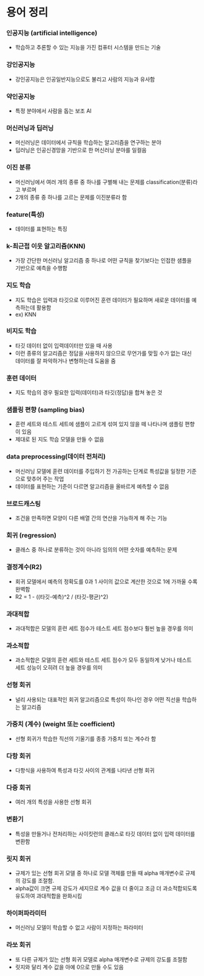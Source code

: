 # 용어 정리

### 인공지능 (artificial intelligence)
- 학습하고 추론할 수 있는 지능을 가진 컴퓨터 시스템을 만드는 기술

### 강인공지능
- 강인공지능은 인공일반지능으로도 불리고 사람의 지능과 유사함

### 약인공지능
- 특정 분야에서 사람을 돕는 보조 AI

### 머신러닝과 딥러닝
- 머신러닝은 데이터에서 규칙을 학습하는 알고리즘을 연구하는 분야
- 딥러닝은 인공신경망을 기반으로 한 머신러닝 분야를 일컬음

### 이진 분류
- 머신러닝에서 여러 개의 종류 중 하나를 구별해 내는 문제를 classification(분류)라고 부르며 
- 2개의 종류 중 하나를 고르는 문제를 이진분류라 함

### feature(특성)
- 데이터를 표현하는 특징

### k-최근접 이웃 알고리즘(KNN)
- 가장 간단한 머신러닝 알고리즘 중 하나로 어떤 규칙을 찾기보다는 인접한 샘플을 기반으로 예측을 수행함

### 지도 학습
- 지도 학습은 입력과 타깃으로 이루어진 훈련 데이터가 필요하며 새로운 데이터를 예측하는데 활용함
- ex) KNN

### 비지도 학습
- 타깃 데이터 없이 입력데이터만 있을 때 사용
- 이런 종류의 알고리즘은 정답을 사용하지 않으므로 무언가를 맞힐 수가 없는 대신 데이터를 잘 파악하거나 변형하는데 도움을 줌

### 훈련 데이터
- 지도 학습의 경우 필요한 입력(데이터)과 타깃(정답)을 합쳐 놓은 것

### 샘플링 편향 (sampling bias)
- 훈련 세트와 테스트 세트에 샘플이 고르게 섞여 있지 않을 떼 나타나며 샘플링 편향이 있음
- 제대로 된 지도 학습 모델을 만들 수 없음

### data preprocessing(데이터 전처리)
- 머신러닝 모델에 훈련 데이터를 주입하기 전 가공하는 단계로 특성값을 일정한 기준으로 맞추어 주는 작업
- 데이터를 표현하는 기준이 다르면 알고리즘을 올바르게 예측할 수 없음

### 브로드캐스팅
- 조건을 만족하면 모양이 다른 배열 간의 연산을 가능하게 해 주는 기능

### 회귀 (regression)
- 클래스 중 하나로 분류하는 것이 아니라 임의의 어떤 숫자를 예측하는 문제

### 결정계수(R2)
- 회귀 모델에서 예측의 정확도를 0과 1 사이의 값으로 계산한 것으로 1에 가까울 수록 완벽함
- R2 = 1 - ((타깃-예측)^2 / (타깃-평균)^2)

### 과대적합
- 과대적합은 모델의 훈련 세트 점수가 테스트 세트 점수보다 훨씬 높을 경우를 의미

### 과소적합
- 과소적합은 모델의 훈련 세트와 테스트 세트 점수가 모두 동일하게 낮거나 테스트 세트 성능이 오히려 더 높을 경우를 의미

### 선형 회귀
- 널리 사용되는 대표적인 회귀 알고리즘으로 특성이 하나인 경우 어떤 직선을 학습하는 알고리즘

### 가중치 (계수) (weight 또는 coefficient)
- 선형 회귀가 학습한 직선의 기울기를 종종 가중치 또는 계수라 함

### 다항 회귀
- 다항식을 사용하여 특성과 타깃 사이의 관계를 나타낸 선형 회귀

### 다중 회귀
- 여러 개의 특성을 사용한 선형 회귀

### 변환기
- 특성을 만들거나 전처리하는 사이킷런의 클래스로 타깃 데이터 없이 입력 데이터를 변환함

### 릿지 회귀
- 규제가 있는 선형 회귀 모델 중 하나로 모델 객체를 만들 때 alpha 매개변수로 규제의 강도를 조절함.
- alpha값이 크면 규제 강도가 세지므로 계수 값을 더 줄이고 조금 더 과소적합되도록 유도하여 과대적합을 완화시킴

### 하이퍼파라미터
- 머신러닝 모델이 학습할 수 없고 사람이 지정하는 파라미터

### 라쏘 회귀
- 또 다른 규제가 있는 선형 회귀 모델로 alpha 매개변수로 규제의 강도를 조절함
- 릿지와 달리 계수 값을 아예 0으로 만들 수도 있음




















